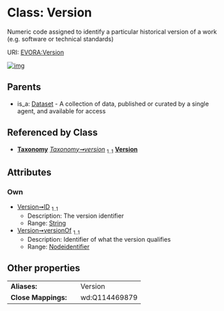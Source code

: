 
# Class: Version

Numeric code assigned to identify a particular historical version of a work (e.g. software or technical standards)

URI: [EVORA:Version](https://evora-project.eu/Version)


[![img](https://yuml.me/diagram/nofunky;dir:TB/class/[Taxonomy]++-%20version%201..1>[Version&#124;ID:string;versionOf:nodeidentifier],[Dataset]^-[Version],[Taxonomy],[Dataset])](https://yuml.me/diagram/nofunky;dir:TB/class/[Taxonomy]++-%20version%201..1>[Version&#124;ID:string;versionOf:nodeidentifier],[Dataset]^-[Version],[Taxonomy],[Dataset])

## Parents

 *  is_a: [Dataset](Dataset.md) - A collection of data, published or curated by a single agent, and available for access

## Referenced by Class

 *  **[Taxonomy](Taxonomy.md)** *[Taxonomy➞version](Taxonomy_version.md)*  <sub>1..1</sub>  **[Version](Version.md)**

## Attributes


### Own

 * [Version➞ID](Version_ID.md)  <sub>1..1</sub>
     * Description: The version identifier
     * Range: [String](types/String.md)
 * [Version➞versionOf](Version_versionOf.md)  <sub>1..1</sub>
     * Description: Identifier of what the version qualifies
     * Range: [Nodeidentifier](types/Nodeidentifier.md)

## Other properties

|  |  |  |
| --- | --- | --- |
| **Aliases:** | | Version |
| **Close Mappings:** | | wd:Q114469879 |